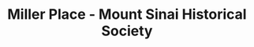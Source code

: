 ---
layout: repo
title: "Miller Place - Mount Sinai Historical Society"
id: 20998
permalink: repos/20998/
---